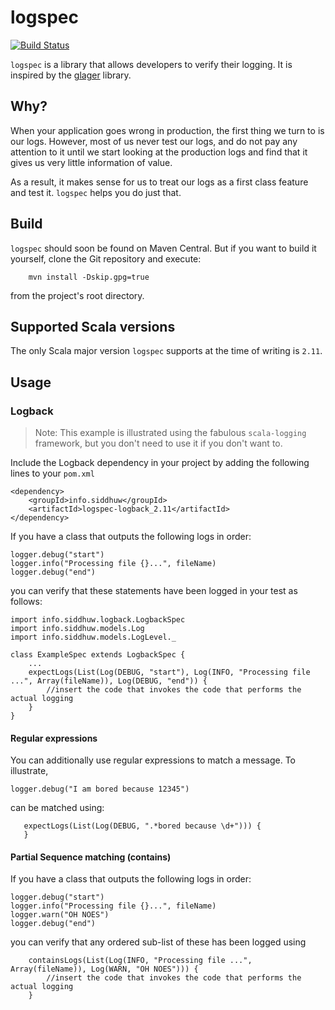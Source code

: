 # logspec

[![Build Status](https://travis-ci.org/siddhuwarrier/logspec.svg)](https://travis-ci.org/siddhuwarrier/logspec)

`logspec` is a library that allows developers to verify their logging. It is inspired by the [glager](https://github.com/st3v/glager)
library.

## Why?

When your application goes wrong in production, the first thing we turn to is our logs. However, most of us never test
our logs, and do not pay any attention to it until we start looking at the production logs and find that it gives us very
little information of value.

As a result, it makes sense for us to treat our logs as a first class feature and test it. `logspec` helps you do just that.

## Build

`logspec` should soon be found on Maven Central. But if you want to build it yourself, clone the Git repository and 
execute:

        mvn install -Dskip.gpg=true
        
from the project's root directory.

## Supported Scala versions

The only Scala major version `logspec` supports at the time of writing is `2.11`. 

## Usage

### Logback

> Note: This example is illustrated using the fabulous `scala-logging` framework, but you don't need to use it
> if you don't want to.

Include the Logback dependency in your project by adding the following lines to your `pom.xml`
 
    <dependency>
        <groupId>info.siddhuw</groupId>
        <artifactId>logspec-logback_2.11</artifactId>
    </dependency>

If you have a class that outputs the following logs in order:

    logger.debug("start")
    logger.info("Processing file {}...", fileName)
    logger.debug("end")
    
you can verify that these statements have been logged in your test as follows:

    
    import info.siddhuw.logback.LogbackSpec
    import info.siddhuw.models.Log
    import info.siddhuw.models.LogLevel._

    class ExampleSpec extends LogbackSpec {
        ...
        expectLogs(List(Log(DEBUG, "start"), Log(INFO, "Processing file ...", Array(fileName)), Log(DEBUG, "end")) {
            //insert the code that invokes the code that performs the actual logging
        }
    }
    
    
#### Regular expressions

You can additionally use regular expressions to match a message. To illustrate,
    
    logger.debug("I am bored because 12345")

can be matched using:
       
       expectLogs(List(Log(DEBUG, ".*bored because \d+"))) {
       }
       
#### Partial Sequence matching (contains)

If you have a class that outputs the following logs in order:

    logger.debug("start")
    logger.info("Processing file {}...", fileName)
    logger.warn("OH NOES")
    logger.debug("end")
    
you can verify that any ordered sub-list of these has been logged using

        containsLogs(List(Log(INFO, "Processing file ...", Array(fileName)), Log(WARN, "OH NOES"))) {
            //insert the code that invokes the code that performs the actual logging
        }
       

    
    








